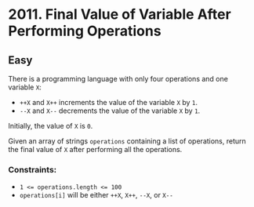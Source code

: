 # 2011. Final Value of Variable After Performing Operations

## Easy

There is a programming language with only four operations and one variable `X`:

- `++X` and `X++` increments the value of the variable `X` by `1`.
- `--X` and `X--` decrements the value of the variable `X` by `1`.

Initially, the value of `X` is `0`.

Given an array of strings `operations` containing a list of operations, return the final value of `X` after performing
all the operations.

### Constraints:

- `1 <= operations.length <= 100`
- `operations[i]` will be either `++X`, `X++`, `--X`, or `X--`
